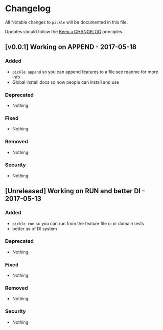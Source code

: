 # Changelog

All Notable changes to `pickle` will be documented in this file.

Updates should follow the [Keep a CHANGELOG](http://keepachangelog.com/) principles.

## [v0.0.1] Working on APPEND - 2017-05-18

### Added
- `pickle append` so you can append features to a file see readme for more info
- Global install docs so now people can install and use

### Deprecated
- Nothing

### Fixed
- Nothing

### Removed
- Nothing

### Security
- Nothing

## [Unreleased] Working on RUN and better DI - 2017-05-13

### Added
- `pickle run` so you can run from the feature file ui or domain tests
- better us of DI system


### Deprecated
- Nothing

### Fixed
- Nothing

### Removed
- Nothing

### Security
- Nothing

